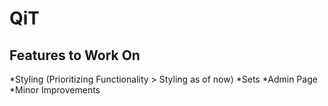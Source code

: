 # QiT

## Features to Work On
*Styling (Prioritizing Functionality > Styling as of now)
*Sets
*Admin Page
*Minor Improvements
